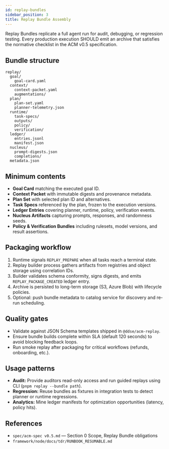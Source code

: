 ```yaml
---
id: replay-bundles
sidebar_position: 3
title: Replay Bundle Assembly
---
```


Replay Bundles replicate a full agent run for audit, debugging, or regression testing. Every production execution SHOULD emit an archive that satisfies the normative checklist in the ACM v0.5 specification.

## Bundle structure

```text
replay/
  goal/
    goal-card.yaml
  context/
    context-packet.yaml
    augmentations/
  plan/
    plan-set.yaml
    planner-telemetry.json
  runtime/
    task-specs/
    outputs/
    policy/
    verification/
  ledger/
    entries.jsonl
    manifest.json
  nucleus/
    prompt-digests.json
    completions/
  metadata.json
```

## Minimum contents

- **Goal Card** matching the executed goal ID.
- **Context Packet** with immutable digests and provenance metadata.
- **Plan Set** with selected plan ID and alternatives.
- **Task Specs** referenced by the plan, frozen to the execution versions.
- **Ledger Entries** covering planner, runtime, policy, verification events.
- **Nucleus Artifacts** capturing prompts, responses, and randomness seeds.
- **Policy & Verification Bundles** including rulesets, model versions, and result assertions.

## Packaging workflow

1. Runtime signals `REPLAY_PREPARE` when all tasks reach a terminal state.
2. Replay builder process gathers artifacts from registries and object storage using correlation IDs.
3. Builder validates schema conformity, signs digests, and emits `REPLAY_PACKAGE_CREATED` ledger entry.
4. Archive is persisted to long-term storage (S3, Azure Blob) with lifecycle policies.
5. Optional: push bundle metadata to catalog service for discovery and re-run scheduling.

## Quality gates

- Validate against JSON Schema templates shipped in `@ddse/acm-replay`.
- Ensure bundle builds complete within SLA (default 120 seconds) to avoid blocking feedback loops.
- Run smoke replay after packaging for critical workflows (refunds, onboarding, etc.).

## Usage patterns

- **Audit:** Provide auditors read-only access and run guided replays using CLI (`pnpm replay --bundle path`).
- **Regression:** Reuse bundles as fixtures in integration tests to detect planner or runtime regressions.
- **Analytics:** Mine ledger manifests for optimization opportunities (latency, policy hits).

## References

- `spec/acm-spec v0.5.md` — Section 0 Scope, Replay Bundle obligations
- `framework/node/docs/tdr/RUNBOOK_RESUMABLE.md`
